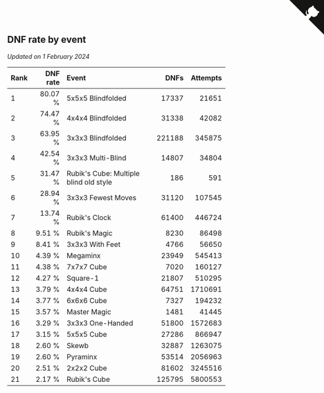 ## DNF rate by event

*Updated on  1 February 2024*

| Rank | DNF rate | Event | DNFs | Attempts |
| :--- | ---: | :--- | ---: | ---: |
| 1 | 80.07 % | 5x5x5 Blindfolded | 17337 | 21651 |
| 2 | 74.47 % | 4x4x4 Blindfolded | 31338 | 42082 |
| 3 | 63.95 % | 3x3x3 Blindfolded | 221188 | 345875 |
| 4 | 42.54 % | 3x3x3 Multi-Blind | 14807 | 34804 |
| 5 | 31.47 % | Rubik's Cube: Multiple blind old style | 186 | 591 |
| 6 | 28.94 % | 3x3x3 Fewest Moves | 31120 | 107545 |
| 7 | 13.74 % | Rubik's Clock | 61400 | 446724 |
| 8 | 9.51 % | Rubik's Magic | 8230 | 86498 |
| 9 | 8.41 % | 3x3x3 With Feet | 4766 | 56650 |
| 10 | 4.39 % | Megaminx | 23949 | 545413 |
| 11 | 4.38 % | 7x7x7 Cube | 7020 | 160127 |
| 12 | 4.27 % | Square-1 | 21807 | 510295 |
| 13 | 3.79 % | 4x4x4 Cube | 64751 | 1710691 |
| 14 | 3.77 % | 6x6x6 Cube | 7327 | 194232 |
| 15 | 3.57 % | Master Magic | 1481 | 41445 |
| 16 | 3.29 % | 3x3x3 One-Handed | 51800 | 1572683 |
| 17 | 3.15 % | 5x5x5 Cube | 27286 | 866947 |
| 18 | 2.60 % | Skewb | 32887 | 1263075 |
| 19 | 2.60 % | Pyraminx | 53514 | 2056963 |
| 20 | 2.51 % | 2x2x2 Cube | 81602 | 3245516 |
| 21 | 2.17 % | Rubik's Cube | 125795 | 5800553 |


<a href="https://github.com/JustinTimeCuber/wca_statistics" class="github-corner" aria-label="View source on Github"><svg width="80" height="80" viewBox="0 0 250 250" style="fill:#151513; color:#fff; position: absolute; top: 0; border: 0; right: 0;" aria-hidden="true"><path d="M0,0 L115,115 L130,115 L142,142 L250,250 L250,0 Z"></path><path d="M128.3,109.0 C113.8,99.7 119.0,89.6 119.0,89.6 C122.0,82.7 120.5,78.6 120.5,78.6 C119.2,72.0 123.4,76.3 123.4,76.3 C127.3,80.9 125.5,87.3 125.5,87.3 C122.9,97.6 130.6,101.9 134.4,103.2" fill="currentColor" style="transform-origin: 130px 106px;" class="octo-arm"></path><path d="M115.0,115.0 C114.9,115.1 118.7,116.5 119.8,115.4 L133.7,101.6 C136.9,99.2 139.9,98.4 142.2,98.6 C133.8,88.0 127.5,74.4 143.8,58.0 C148.5,53.4 154.0,51.2 159.7,51.0 C160.3,49.4 163.2,43.6 171.4,40.1 C171.4,40.1 176.1,42.5 178.8,56.2 C183.1,58.6 187.2,61.8 190.9,65.4 C194.5,69.0 197.7,73.2 200.1,77.6 C213.8,80.2 216.3,84.9 216.3,84.9 C212.7,93.1 206.9,96.0 205.4,96.6 C205.1,102.4 203.0,107.8 198.3,112.5 C181.9,128.9 168.3,122.5 157.7,114.1 C157.9,116.9 156.7,120.9 152.7,124.9 L141.0,136.5 C139.8,137.7 141.6,141.9 141.8,141.8 Z" fill="currentColor" class="octo-body"></path></svg></a><style>.github-corner:hover .octo-arm{animation:octocat-wave 560ms ease-in-out}@keyframes octocat-wave{0%,100%{transform:rotate(0)}20%,60%{transform:rotate(-25deg)}40%,80%{transform:rotate(10deg)}}@media (max-width:500px){.github-corner:hover .octo-arm{animation:none}.github-corner .octo-arm{animation:octocat-wave 560ms ease-in-out}}</style>
